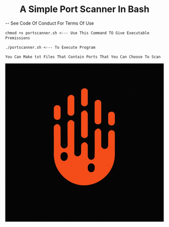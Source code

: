 <h1 align="center"> A Simple Port Scanner In Bash </h1>
<div align=left">
  <p1>-- See Code Of Conduct For Terms Of Use </p1>


~~~~~~~~~~~~~~~~~~~~~~~~~~~~~~~~~~~~~~~~~~~~~~~~~~~~~~~~~~~~~~~~~~~~~~~~~~~~
chmod +x portscanner.sh <--- Use This Command TO Give Executable Premissions
~~~~~~~~~~~~~~~~~~~~~~~~~~~~~~~~~~~~~~~~~~~~~~~~~~~~~~~~~~~~~~~~~~~~~~~~~~~~

~~~~~~~~~~~~~~~~~~~~~~~~~~~~~~~~~~~~~~~~~~~~~~~~~~~~~~~~~~~~~~~~~~~~~~~~~~~~
./portscanner.sh <--- To Execute Program
~~~~~~~~~~~~~~~~~~~~~~~~~~~~~~~~~~~~~~~~~~~~~~~~~~~~~~~~~~~~~~~~~~~~~~~~~~~~

~~~~~~~~~~~~~~~~~~~~~~~~~~~~~~~~~~~~~~~~~~~~~~~~~~~~~~~~~~~~~~~~~~~~~~~~~~~~
You Can Make txt Files That Contain Ports That You Can Choose To Scan
~~~~~~~~~~~~~~~~~~~~~~~~~~~~~~~~~~~~~~~~~~~~~~~~~~~~~~~~~~~~~~~~~~~~~~~~~~~~

<img src="kanax01.png">

